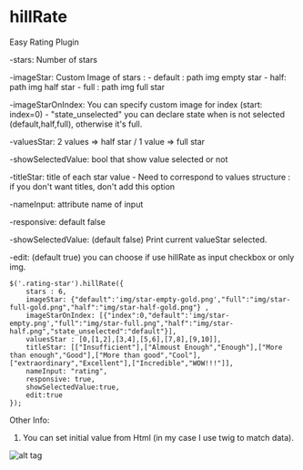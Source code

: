 # hillRate
Easy Rating Plugin


-stars: Number of stars 

-imageStar: Custom Image of stars  :
            - default : path img empty star
            - half: path img half star
            - full : path img full star

-imageStarOnIndex:  You can specify custom image for index (start: index=0) 
            - "state_unselected" you can declare state when is not selected (default,half,full), otherwise it's full.

-valuesStar: 2 values => half star / 1 value => full star

-showSelectedValue: bool that show value selected or not

-titleStar: title of  each star value - Need to correspond to values structure : if you don't want titles, don't add this option

-nameInput: attribute name of input

-responsive: default false

-showSelectedValue: (default false) Print current valueStar selected.

-edit: (default true) you can choose if use hillRate as input checkbox or only img.


    $('.rating-star').hillRate({  
        stars : 6, 
        imageStar: {"default":'img/star-empty-gold.png',"full":"img/star-full-gold.png","half":"img/star-half-gold.png"} ,
        imageStarOnIndex: [{"index":0,"default":'img/star-empty.png',"full":"img/star-full.png","half":"img/star-half.png","state_unselected":"default"}], 
        valuesStar : [0,[1,2],[3,4],[5,6],[7,8],[9,10]],  
        titleStar: [["Insufficient"],["Almoust Enough","Enough"],["More than enough","Good"],["More than good","Cool"],["extraordinary","Excellent"],["Incredible","WOW!!!"]], 
        nameInput: "rating",
        responsive: true,
        showSelectedValue:true,
        edit:true
    });


Other Info:
1) You can set initial value from Html (in my case I use twig to match data).

<div class="rating-star" data-value='3'></div>


![alt tag](https://s-media-cache-ak0.pinimg.com/originals/d5/5f/4c/d55f4c460274d31b9875926331545c63.png)

